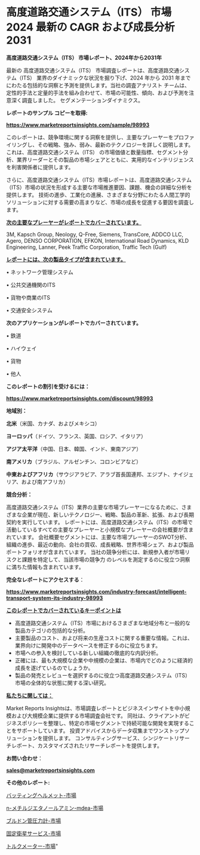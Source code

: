 # 高度道路交通システム（ITS） 市場 2024 最新の CAGR および成長分析 2031

<strong>高度道路交通システム（ITS） 市場レポート、2024年から2031年</strong>

最新の 高度道路交通システム（ITS） 市場調査レポートは、高度道路交通システム（ITS） 業界のダイナミックな状況を掘り下げ、2024 年から 2031 年までにわたる包括的な洞察と予測を提供します。当社の調査アナリスト チームは、定性的手法と定量的手法を組み合わせて、市場の可能性、傾向、および予測を注意深く調査しました。 セグメンテーションダイナミクス。



<strong>レポートのサンプル コピーを取得:</strong> <a href=https://www.marketreportsinsights.com/sample/98993>

<strong><u>https://www.marketreportsinsights.com/sample/98993</u></strong></a>

このレポートは、競争環境に関する洞察を提供し、主要なプレーヤーをプロファイリングし、その戦略、強み、弱み、最新のテクノロジーを詳しく説明します。 これは、高度道路交通システム（ITS） の市場価値と数量指標、セグメント分析、業界リーダーとその製品の市場シェアとともに、実用的なインテリジェンスを利害関係者に提供します。

さらに、高度道路交通システム（ITS）市場レポートは、高度道路交通システム（ITS）市場の状況を形成する主要な市場推進要因、課題、機会の詳細な分析を提供します。 技術の進歩、工業化の進展、さまざまな分野にわたる人間工学的ソリューションに対する需要の高まりなど、市場の成長を促進する要因を調査します。



<strong><u>次の主要なプレーヤーがレポートでカバーされています。</u></strong>

3M, Kapsch Group, Neology, Q-Free, Siemens, TransCore, ADDCO LLC, Agero, DENSO CORPORATION, EFKON, International Road Dynamics, KLD Engineering, Lanner, Peek Traffic Corporation, Traffic Tech (Gulf)



<strong><u><b>レポートには、次の製品タイプが含まれています。</b></u></strong>

• ネットワーク管理システム

• 公共交通機関のITS

• 貨物や商業のITS

• 交通安全システム



<strong><b>次のアプリケーションがレポートでカバーされています。</b></strong>

• 鉄道

• ハイウェイ

• 貨物

• 他人



<strong><b>このレポートの割引を受けるには：</b></strong><a href=https://www.marketreportsinsights.com/discount/98993>

<strong><u>https://www.marketreportsinsights.com/discount/98993</u></strong></a>



<strong>地域別：</strong>



<strong>北米</strong>（米国、カナダ、およびメキシコ）



<strong>ヨーロッパ</strong>（ドイツ、フランス、英国、ロシア、イタリア）



<strong>アジア太平洋</strong>（中国、日本、韓国、インド、東南アジア）



<strong>南アメリカ</strong>（ブラジル、アルゼンチン、コロンビアなど）



<strong>中東およびアフリカ</strong>（サウジアラビア、アラブ首長国連邦、エジプト、ナイジェリア、および南アフリカ）



<strong>競合分析：</strong>

高度道路交通システム（ITS）業界の主要な市場プレーヤーになるために、さまざまな企業が現在、新しいテクノロジー、戦略、製品の革新、拡張、および長期契約を実行しています。 レポートには、高度道路交通システム（ITS）の市場で活動しているすべての主要なプレーヤーと小規模なプレーヤーの会社概要が含まれています。 会社概要セグメントには、主要な市場プレーヤーのSWOT分析、組織の進歩、最近の動向、会社の買収、成長戦略、世界市場シェア、および製品ポートフォリオが含まれています。 当社の競争分析には、新規参入者が市場リスクと課題を特定して、当該市場の競争力 のレベルを測定するのに役立つ洞察に満ちた情報も含まれています。



<strong>完全なレポートにアクセスする</strong>：

<a href=https://www.marketreportsinsights.com/industry-forecast/intelligent-transport-system-its-industry-98993>

<strong><u>https://www.marketreportsinsights.com/industry-forecast/intelligent-transport-system-its-industry-98993</u></strong></a>



<strong><u><b>このレポートでカバーされているキーポイントは</b></u></strong>
<ul>
  <li>高度道路交通システム（ITS）市場におけるさまざまな地域分布と一般的な製品カテゴリの包括的な分析。</li>
  <li>主要製品のコスト、および将来の生産コストに関する重要な情報。これは、業界向けに開発中のデータベースを修正するのに役立ちます。</li>
  <li>市場への参入を検討している新しい組織の徹底的な内訳分析。</li>
  <li>正確には、最も大規模な企業や中規模の企業は、市場内でどのように経済的成長を遂げているのでしょうか。</li>
  <li>製品の発売とレビューを選択するのに役立つ高度道路交通システム（ITS）市場の全体的な状態に関する深い研究。</li>
</ul>


<strong><u><b>私たちに関しては：</b></u></strong>

Market Reports Insightsは、市場調査レポートとビジネスインサイトを中小規模および大規模企業に提供する市場調査会社です。 同社は、クライアントがビジネスポリシーを整理し、特定の市場セグメントで持続可能な開発を実現することをサポートしています。 投資アドバイスからデータ収集までワンストップソリューションを提供します。 コンサルティングサービス、シンジケートリサーチレポート、カスタマイズされたリサーチレポートを提供します。



<strong><b>お問い合わせ</b></strong>：

<a href=mailto:sales@marketreportsinsights.com>

<strong><u>sales@marketreportsinsights.com</u></strong></a>



<strong>その他のレポート:</strong>

<a href=https://www.linkedin.com/pulse/バッティングヘルメット-市場-2023-最新の-cagr-および成長分析-2030-ekqaf/>バッティングヘルメット-市場</a>

<a href=https://www.linkedin.com/pulse/n-メチルジエタノールアミン-mdea-市場-2023-最新の-cagr-umdpf/>n-メチルジエタノールアミン-mdea-市場</a>

<a href=https://www.linkedin.com/pulse/ブルドン管圧力計-市場-2023-年のダイナミクスとビジネストレンド-2030-rgmlf/>ブルドン管圧力計-市場</a>

<a href=https://www.linkedin.com/pulse/固定衛星サービス-市場-2023-新興市場-将来の動向と市場需要-2030-171gf/>固定衛星サービス-市場</a>

<a href=https://www.linkedin.com/pulse/トルクメーター-市場-2023-推進要因と成長機会-2030-pr-news-hub-rmzff/>トルクメーター-市場</a>"
  
